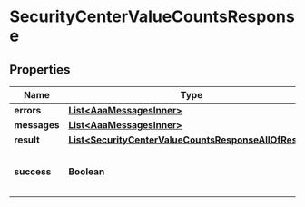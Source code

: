 

# SecurityCenterValueCountsResponse


## Properties

| Name | Type | Description | Notes |
|------------ | ------------- | ------------- | -------------|
|**errors** | [**List&lt;AaaMessagesInner&gt;**](AaaMessagesInner.md) |  |  |
|**messages** | [**List&lt;AaaMessagesInner&gt;**](AaaMessagesInner.md) |  |  |
|**result** | [**List&lt;SecurityCenterValueCountsResponseAllOfResult&gt;**](SecurityCenterValueCountsResponseAllOfResult.md) |  |  |
|**success** | **Boolean** | Whether the API call was successful |  |



